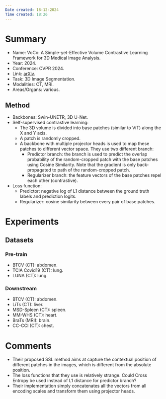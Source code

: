 ```yaml
---
Date created: 18-12-2024
Time created: 18:26
---
```


# Summary
- Name: VoCo: A Simple-yet-Effective Volume Contrastive Learning Framework for 3D Medical Image Analysis.
- Year: 2024.
- Conference: CVPR 2024.
- Link: [arXiv](https://arxiv.org/abs/2402.17300).
- Task: 3D Image Segmentation.
- Modalities: CT, MRI.
- Areas/Organs: various.

## Method
- Backbones: Swin-UNETR, 3D U-Net.
- Self-supervised contrastive learning:
	- The 3D volume is divided into base patches (similar to ViT) along the X and Y axis.
	- A patch is randomly cropped. 
	- A backbone with multiple projector heads is used to map these patches to different vector space. They use two different branch:
		- Predictor branch: the branch is used to predict the overlap probability of the random-cropped patch with the base patches using Cosine Similarity. Note that the gradient is only back-propagated to path of the random-cropped patch.
		- Regularizer branch: the feature vectors of the base patches repel each other (contrastive).
- Loss function: 
	- Predictor: negative log of L1 distance between the ground truth labels and prediction logits.
	- Regularizer: cosine similarity between every pair of base patches.

# Experiments

## Datasets

### Pre-train
- BTCV (CT): abdomen.
- TCIA Covid19 (CT): lung.
- LUNA (CT): lung.

### Downstream
- BTCV (CT): abdomen.
- LiTs (CT): liver.
- MSD-Spleen (CT): spleen.
- MM-WHS (CT): heart.
- BraTs (MRI): brain.
- CC-CCI (CT): chest.

# Comments
- Their proposed SSL method aims at capture the contextual position of different patches in the images, which is different from the absolute position.
- The loss functions that they use is relatively strange. Could Cross Entropy be used instead of L1 distance for predictor branch?
- Their implementation simply concatenates all the vectors from all encoding scales and transform them using projector heads.
